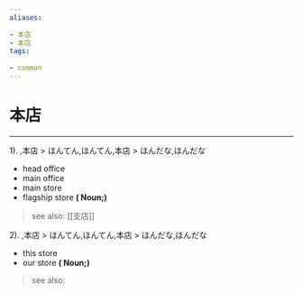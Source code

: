 ```yaml
---
aliases:
    
- 本店
- 本店
tags:
    
- common
---
```


# 本店
---
1).
,本店 > ほんてん,ほんてん,本店 > ほんだな,ほんだな

- head office
- main office
- main store
- flagship store
**( Noun;)**
> see also:  [[支店]]
            
2).
,本店 > ほんてん,ほんてん,本店 > ほんだな,ほんだな

- this store
- our store
**( Noun;)**
> see also: 
            